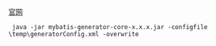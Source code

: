 
[官网](http://www.mybatis.org/generator/)



```
 java -jar mybatis-generator-core-x.x.x.jar -configfile \temp\generatorConfig.xml -overwrite
```